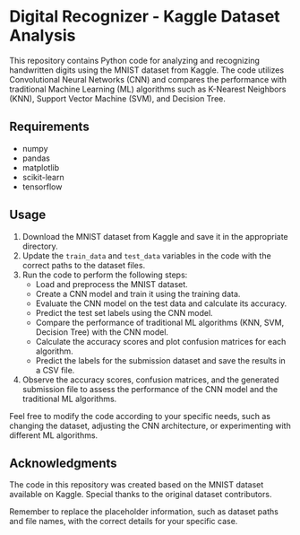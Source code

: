 # Digital Recognizer - Kaggle Dataset Analysis

This repository contains Python code for analyzing and recognizing handwritten digits using the MNIST dataset from Kaggle. The code utilizes Convolutional Neural Networks (CNN) and compares the performance with traditional Machine Learning (ML) algorithms such as K-Nearest Neighbors (KNN), Support Vector Machine (SVM), and Decision Tree.

## Requirements
- numpy
- pandas
- matplotlib
- scikit-learn
- tensorflow

## Usage
1. Download the MNIST dataset from Kaggle and save it in the appropriate directory.
2. Update the `train_data` and `test_data` variables in the code with the correct paths to the dataset files.
3. Run the code to perform the following steps:
   - Load and preprocess the MNIST dataset.
   - Create a CNN model and train it using the training data.
   - Evaluate the CNN model on the test data and calculate its accuracy.
   - Predict the test set labels using the CNN model.
   - Compare the performance of traditional ML algorithms (KNN, SVM, Decision Tree) with the CNN model.
   - Calculate the accuracy scores and plot confusion matrices for each algorithm.
   - Predict the labels for the submission dataset and save the results in a CSV file.
4. Observe the accuracy scores, confusion matrices, and the generated submission file to assess the performance of the CNN model and the traditional ML algorithms.

Feel free to modify the code according to your specific needs, such as changing the dataset, adjusting the CNN architecture, or experimenting with different ML algorithms.

## Acknowledgments
The code in this repository was created based on the MNIST dataset available on Kaggle. Special thanks to the original dataset contributors.


Remember to replace the placeholder information, such as dataset paths and file names, with the correct details for your specific case.
